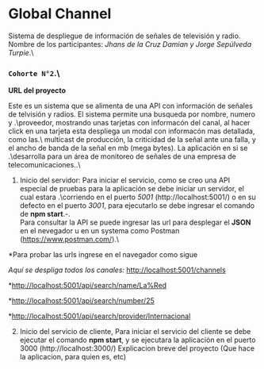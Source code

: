# Global Channel


Sistema de despliegue de información de señales de televisión y radio.\
Nombre de los participantes: *Jhans de la Cruz Damian y Jorge Sepúlveda Turpie*.\
### `Cohorte N°2`.\

**URL del proyecto**

Este es un sistema que se alimenta de una API con información de señales de telvisión y radios. El sistema permite una busqueda por nombre, numero y .\proveedor, mostrando unas tarjetas con informacón del canal, al hacer click en una tarjeta esta despliega un modal con informacón mas detallada, como las.\ multicast de producción, la criticidad de la señal ante una falla, y el ancho de banda de la señal en mb (mega bytes). La aplicación en si se .\desarrolla para un área de monitoreo de señales de una empresa de telecomunicaciones..\

1) Inicio del servidor: Para iniciar el servicio, como se creo una API especial de pruebas para la aplicación se debe iniciar un servidor, el cual estara .\corriendo en el puerto *5001* (http://localhost:5001/) o en su defecto en el puerto *3001*, para ejecutarlo se debe ingresar el comando de **npm start**.-.\
Para consultar la API se puede ingresar las url para desplegar el **JSON** en el nevegador u en un systema como Postman (https://www.postman.com/).\

*Para probar las urls ingrese en el navegador como sigue

*Aquí se despliga todos los canales:* [http://localhost:5001/channels](http://localhost:5001/channels)

*[http://localhost:5001/api/search/name/La%Red](http://localhost:5001/api/search/name/La%20Red)

*[http://localhost:5001/api/search/number/25](http://localhost:5001/api/search/number/25)

*[http://localhost:5001/api/search/provider/Internacional](http://localhost:5001/api/search/provider/Internacional)


2) Inicio del servicio de cliente, Para iniciar el servicio del cliente se debe ejecutar el comando **npm start**, y se ejecutara la aplicación en el puerto 3000 (http://localhost:3000/)
Explicacion breve del proyecto (Que hace la aplicacion, para quien es, etc)



